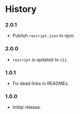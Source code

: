 # History

### 2.0.1
- Publish `rescript.json` to npm.

### 2.0.0
- `rescript` is updated to `v11`.

### 1.0.1
- Fix dead links in READMEs.

### 1.0.0
- Initial release.
